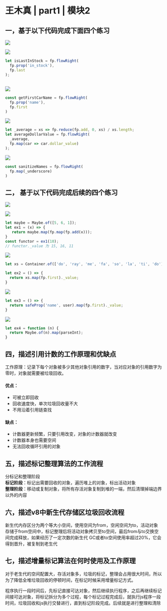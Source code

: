 # 王木真 \| part1 \| 模块2

## 一，基于以下代码完成下面四个练习

![](.gitbook/assets/image%20%2821%29.png)

![](.gitbook/assets/image.png)

```javascript
let isLastInStock = fp.flowRight(
  fp.prop('in_stock'),
  fp.last
);
```

## 

![](.gitbook/assets/image%20%2820%29.png)

```javascript
const getFirstCarName = fp.flowRight(
  fp.prop('name'),
  fp.first
)
```



![](.gitbook/assets/image%20%281%29.png)

```javascript
let _average = xs => fp.reduce(fp.add, 0, xs) / xs.length;
let averageDollarValue = fp.flowRight(
  _average,
  fp.map(car => car.dollar_value)
);
```



![](.gitbook/assets/image%20%284%29.png)

```javascript
const sanitizeNames = fp.flowRight(
  fp.map(_underscore)
)
```

## 二， 基于以下代码完成后续的四个练习

![](.gitbook/assets/image%20%288%29.png)



![](.gitbook/assets/image%20%2811%29.png)

```javascript
let maybe = Maybe.of([5, 6, 1]);
let ex1 = (x) => {
   return maybe.map(fp.map(fp.add(x)));
}
const functor = ex1(10);
// functor._value 为 15, 16, 11
```



![](.gitbook/assets/image%20%2823%29.png)

```javascript
let xs = Container.of(['do', 'ray', 'me', 'fa', 'so', 'la', 'ti', 'do']);

let ex2 = () => {
  return xs.map(fp.first)._value;
}
```



![](.gitbook/assets/image%20%2814%29.png)

```javascript
let ex3 = () => {
  return safeProp('name', user).map(fp.first)._value;
}
```

![](.gitbook/assets/image%20%286%29.png)

```javascript
let ex4 = function (n) {
  return Maybe.of(n).map(parseInt);
}
```

## 四，描述引用计数的工作原理和优缺点

工作原理：记录下每个对象被多少其他对象引用的数字，当对应对象的引用数字为零时，对象就需要被垃圾回收。

#### 优点：

* 可被立即回收
* 回收速度快，单次垃圾回收量不大
* 不用沿着引用链查找

#### 缺点：

* 计数器更新频繁，只要引用改变，对象的计数器就改变
* 计数器本身也需要空间
* 无法回收循环引用的对象

## 五，描述标记整理算法的工作流程

分标记和整理阶段  
**标记阶段**：标记出需要回收的对象，遍历堆上的对象，标出活动对象  
**整理阶段**：移动或复制对象，将所有存活对象复制到堆的一端，然后清理掉端边界以外的内容

## 六，描述v8中新生代存储区垃圾回收流程

新生代内存区分为两个等大小空间，使用空间为from，空闲空间为to，活动对象存储于from空间中，标记整理后将活动对象拷贝至to空间，最后from与to交换空间完成释放，如果经历了一定次数的新生代 GC或者to空间使用率超过20%，它会得到晋升，被复制到老生代

## 七，描述增量标记算法在何时使用及工作原理

对于老生代的空间配置大，存活对象多，垃圾的标记，整理会占用很大时间，所以为了降低全堆垃圾回收的停顿时间，在标记时候采用增量标记方式。

程序执行一段时间后，先标记直接可达对象，然后继续执行程序，之后再继续标记间接可达对象，将标记拆分为多个过程，每个标记过程完成后，就执行js程序一段时间，垃圾回收和js执行交替进行，直到标记阶段完成。后续就是进行整理和清除

## 


